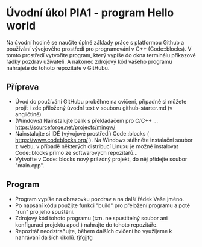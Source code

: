 # Úvodní úkol PIA1 - program Hello world

Na úvodní hodině se naučíte úplné základy práce s platformou Github a používání vývojového prostředí pro programování v C++ (Code::blocks). V tomto prostředí vytvoříte program, který vypíše do okna terminálu příkazové řádky pozdrav uživateli. A nakonec zdrojový kód vašeho programu nahrajete do tohoto repozitáře v GitHubu. 

## Příprava
- Úvod do používání GitHubu proběhne na cvičení, případně si můžete projít i zde přiložený úvodní text v souboru github-starter.md (v angličtině)
- (Windows) Nainstalujte balík s překladačem pro C/C++ ... https://sourceforge.net/projects/mingw/
- Nainstalujte si IDE (vývojové prostředí) Code::blocks ( https://www.codeblocks.org/ ). Na Windows stáhněte instalační soubor z webu, v případě některých distribucí Linuxu je možné instalovat Code::blocks přímo ze softwarových repozitářů...
- Vytvořte v Code::blocks nový prázdný projekt, do něj přidejte soubor "main.cpp".

## Program
- Program vypíše na obrazovku pozdrav a na další řádek Vaše jméno.
- Po napsání kódu použijte funkci "build" pro přeložení programu a poté "run" pro jeho spuštění.
- Zdrojový kód tohoto programu (tzn. ne spustitelný soubor ani konfiguraci projektu apod.) nahrajte do tohoto repozitáře.
- Repozitář neodstraňujte, během dalších cvičení ho využijeme k nahrávání dalších úkolů.
fjfgjjfg
